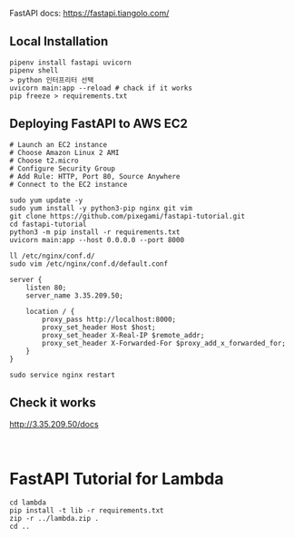 FastAPI docs: https://fastapi.tiangolo.com/

## Local Installation
```shell
pipenv install fastapi uvicorn
pipenv shell
> python 인터프리터 선택
uvicorn main:app --reload # chack if it works
pip freeze > requirements.txt
```

## Deploying FastAPI to AWS EC2

```shell
# Launch an EC2 instance
# Choose Amazon Linux 2 AMI
# Choose t2.micro
# Configure Security Group
# Add Rule: HTTP, Port 80, Source Anywhere
# Connect to the EC2 instance

sudo yum update -y
sudo yum install -y python3-pip nginx git vim
git clone https://github.com/pixegami/fastapi-tutorial.git
cd fastapi-tutorial
python3 -m pip install -r requirements.txt
uvicorn main:app --host 0.0.0.0 --port 8000

ll /etc/nginx/conf.d/
sudo vim /etc/nginx/conf.d/default.conf

server {
    listen 80;
    server_name 3.35.209.50;

    location / {
        proxy_pass http://localhost:8000;
        proxy_set_header Host $host;
        proxy_set_header X-Real-IP $remote_addr;
        proxy_set_header X-Forwarded-For $proxy_add_x_forwarded_for;
    }
}

sudo service nginx restart

```
## Check it works
http://3.35.209.50/docs

<br>

# FastAPI Tutorial for Lambda
```shell
cd lambda
pip install -t lib -r requirements.txt
zip -r ../lambda.zip .
cd ..
```